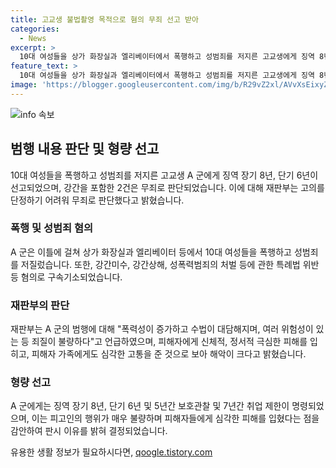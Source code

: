 ```yaml
---
title: 고교생 불법촬영 목적으로 혐의 무죄 선고 받아
categories:
  - News
excerpt: >
  10대 여성들을 상가 화장실과 엘리베이터에서 폭행하고 성범죄를 저지른 고교생에게 징역 8년, 단기 6년이 선고되었습니다. 그러나 재판부는 3건 중 2건에 대해 고의를 단정하기 어려워하며 무죄로 판단했습니다. 재판부는 행위의 폭력성과 대담함을 지적하고, 피해자들에 대한 영향과 피고인의 재범을 감안하여 판시 이유를 밝혔습니다. A 군은 지난해 10월 6일 밤 경기 수원시의 아파트에서 B 양을 폭행하고, 전날에도 다른 아파트에서 C 양을 폭행하려다 미수에 그쳤으며, 불법 촬영 목적으로 화장실에 침입해 D 양을 폭행했습니다.
feature_text: >
  10대 여성들을 상가 화장실과 엘리베이터에서 폭행하고 성범죄를 저지른 고교생에게 징역 8년, 단기 6년이 선고되었습니다. 그러나 재판부는 3건 중 2건에 대해 고의를 단정하기 어려워하며 무죄로 판단했습니다. 재판부는 행위의 폭력성과 대담함을 지적하고, 피해자들에 대한 영향과 피고인의 재범을 감안하여 판시 이유를 밝혔습니다. A 군은 지난해 10월 6일 밤 경기 수원시의 아파트에서 B 양을 폭행하고, 전날에도 다른 아파트에서 C 양을 폭행하려다 미수에 그쳤으며, 불법 촬영 목적으로 화장실에 침입해 D 양을 폭행했습니다.
image: 'https://blogger.googleusercontent.com/img/b/R29vZ2xl/AVvXsEixyZcFfHzMRdzZMjFBmAUKJYCLCGyLL1o632UiGVXcaFdKo_bkvkuCioo0uUKlGfBVcT3P84aROyZIXSBEx3Aw5nCQ3pTgDom1WDC4m8eifvWiAmWEEVb4x6G_l8C0QH225ldMjyaFvpxGEBGNO37VmDTDMHGhJPq73UglMfDca1-0aw/s1600/blogspot.png'
---
```


<p><img src="https://blogger.googleusercontent.com/img/b/R29vZ2xl/AVvXsEixyZcFfHzMRdzZMjFBmAUKJYCLCGyLL1o632UiGVXcaFdKo_bkvkuCioo0uUKlGfBVcT3P84aROyZIXSBEx3Aw5nCQ3pTgDom1WDC4m8eifvWiAmWEEVb4x6G_l8C0QH225ldMjyaFvpxGEBGNO37VmDTDMHGhJPq73UglMfDca1-0aw/s1600/blogspot.png" alt="info 속보" /></p>

<h2 data-ke-size="size26">범행 내용 판단 및 형량 선고</h2>

<p data-ke-size="size16">10대 여성들을 폭행하고 성범죄를 저지른 고교생 A 군에게 징역 장기 8년, 단기 6년이 선고되었으며, 강간을 포함한 2건은 무죄로 판단되었습니다. 이에 대해 재판부는 고의를 단정하기 어려워 무죄로 판단했다고 밝혔습니다.</p>

<h3>폭행 및 성범죄 혐의</h3>

<p data-ke-size="size16">A 군은 이틀에 걸쳐 상가 화장실과 엘리베이터 등에서 10대 여성들을 폭행하고 성범죄를 저질렀습니다. 또한, 강간미수, 강간상해, 성폭력범죄의 처벌 등에 관한 특례법 위반 등 혐의로 구속기소되었습니다.</p>

<h3>재판부의 판단</h3>

<p data-ke-size="size16">재판부는 A 군의 범행에 대해 "폭력성이 증가하고 수법이 대담해지며, 여러 위험성이 있는 등 죄질이 불량하다"고 언급하였으며, 피해자에게 신체적, 정서적 극심한 피해를 입히고, 피해자 가족에게도 심각한 고통을 준 것으로 보아 해악이 크다고 밝혔습니다.</p>

<h3>형량 선고</h3>

<p data-ke-size="size16">A 군에게는 징역 장기 8년, 단기 6년 및 5년간 보호관찰 및 7년간 취업 제한이 명령되었으며, 이는 피고인의 행위가 매우 불량하며 피해자들에게 심각한 피해를 입혔다는 점을 감안하여 판시 이유를 밝혀 결정되었습니다.</p>
유용한 생활 정보가 필요하시다면, <a href="https://qoogle.tistory.com" rel="dofollow">qoogle.tistory.com</a>


